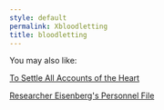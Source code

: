 ```yaml
---
style: default
permalink: Xbloodletting
title: bloodletting
---
```

You may also like:

[To Settle All Accounts of the Heart](http://scp-wiki.net/to-settle-all-accounts-of-the-heart)

[Researcher Eisenberg's Personnel File](http://scp-wiki.net/vaeisenberg-personnel-file)
